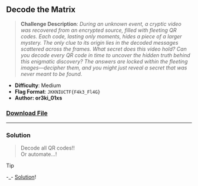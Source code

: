 ## **Decode the Matrix**
> **Challenge Description**: *During an unknown event, a cryptic video was recovered from an encrypted source, filled with fleeting QR codes. Each code, lasting only moments, hides a piece of a larger mystery. The only clue to its origin lies in the decoded messages scattered across the frames. What secret does this video hold? Can you decode every QR code in time to uncover the hidden truth behind this enigmatic discovery? The answers are locked within the fleeting images—decipher them, and you might just reveal a secret that was never meant to be found.*
   - **Difficulty**: Medium
   - **Flag Format**: `JKKNIUCTF{F4k3_Fl4G}`
   - **Author: or3ki_01xs**   
### [Download File](https://drive.google.com/file/d/18FhRCi-nxh91nTOZkS0EHDb8cHqDQLp4/view?usp=sharing)

---
### Solution
> Decode all QR codes!! <br>
> Or automate...!

>[!TIP]
> -_-
> [Solution](solution.md)!
